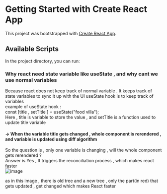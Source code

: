 # Getting Started with Create React App

This project was bootstrapped with [Create React App](https://github.com/facebook/create-react-app).

## Available Scripts

In the project directory, you can run:
### Why react need state variable like useState , and why cant we use normal variables   
Because react does not keep track of normal variable  . It keeps track of state variables to sync it up with the UI
useState hook is to keep track of variables    
example of useState hook :   
     const [title , setTitle ] = useState("food villa");   
 Here , title is variable to store the value , and setTitle is a function used to update title variable    
 #### -> When the variable title gets changed , whole component is rerendered , and variable is updated using diff algorithm   
 So the question is , only one variable is changing , will the whole component gets rerendered ?    
 Answer is Yes , It triggers the reconciliation process , which makes react faster   
 ![image](https://github.com/user-attachments/assets/3d08c309-b8db-447a-873e-9d13323011ed)

as in this image , there is old tree and a new tree , only the part(in red) that gets updated , get changed which makes React faster

